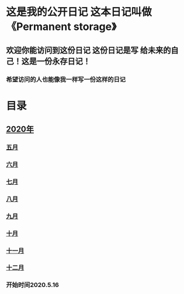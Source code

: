# 这是我的公开日记 这本日记叫做 《Permanent storage》
## 欢迎你能访问到这份日记 这份日记是写 给未来的自己！这是一份永存日记！
### 希望访问的人也能像我一样写一份这样的日记
  

   
   
 
# 目录
 
## [2020年](https://github.com/bilibilifmk/My_diary/tree/master/2020)
### [五月](https://github.com/bilibilifmk/My_diary/blob/master/2020/5%E6%9C%88.md)
### [六月](https://github.com/bilibilifmk/My_diary/blob/master/2020/6%E6%9C%88.md)
### [七月](https://github.com/bilibilifmk/My_diary/blob/master/2020/7%E6%9C%88.md)
### [八月](https://github.com/bilibilifmk/My_diary/blob/master/2020/8%E6%9C%88.md)
### [九月](https://github.com/bilibilifmk/My_diary/blob/master/2020/9%E6%9C%88.md)
### [十月](https://github.com/bilibilifmk/My_diary/blob/master/2020/10%E6%9C%88.md)
### [十一月](https://github.com/bilibilifmk/My_diary/blob/master/2020/11%E6%9C%88.md)
### [十二月](https://github.com/bilibilifmk/My_diary/blob/master/2020/12%E6%9C%88.md)


### 开始时间2020.5.16
